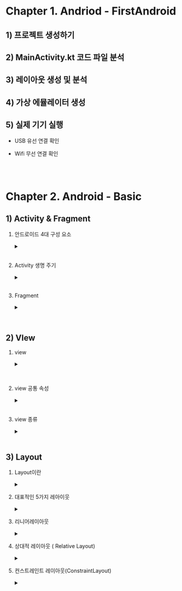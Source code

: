 # Chapter 1. Andriod - FirstAndroid

## 1) 프로젝트 생성하기
## 2) MainActivity.kt 코드 파일 분석
## 3) 레이아웃 생성 및 분석
## 4) 가상 에뮬레이터 생성
## 5) 실제 기기 실행

- USB 유선 연결 확인

- Wifi 무선 연결 확인

<br><br>
# Chapter 2. Android - Basic
## 1) Activity & Fragment
1. 안드로이드 4대 구성 요소
   <details>
     <summary> </summary> 
      
      - **액티비티 : 사용자에게 유저 인터페이스 제공**
      - 서비스 : 백그라운드 동작 수행
      - 브로드캐스트 리시버 :  Brodcast + Receiver
      - 콘텐트 프로바이더(제공) : Content + Provider <=> 콘텐트 리졸버(수취) 
  
   </details><br>

2. Activity 생명 주기
   <details>
     <summary> </summary> 
      
     - onCreate -> onStart => onResume -> 실행 중 -> onPause -> onStop -> onDestroy -> Activity 종료
     - onRestart : onStop -> onStart
     
      ![image](https://github.com/Seoin-A/Andriod/assets/129828463/d9befb54-846e-46dc-bb98-c26facf42334)
      
   </details>
   <br>   

3. Fragment
    <details>
      <summary> </summary> 
       
      - 액티비티 안에 종속되어야 한다
      - 액티비티의 생명주기에 영향을 받지만, 고유의 생명주기가 존재한다.
      - 액티비티가 실행 중일 때 프래그먼트를 추가하거나 제거할 수 있다.
           
        ![image](https://github.com/Seoin-A/Andriod/assets/129828463/1e862e65-7e7a-4ec8-b554-872249e9291d)
      
        - onAttach() : 프래그먼트가 액티비티에 더해지고 나서 실행되는 함수
        - onCreateView() : 프래그먼트에 그릴 뷰를 그릴떄 생성하는 함수 ( 뷰를 반환)
        - onActivityCreated() : 액티비티 실행 이후 프래그먼트에서 해줘야 할 작업이 있을 경우에 작성
      
       ![image](https://github.com/Seoin-A/Andriod/assets/129828463/645a3dd2-c750-4111-8f95-79f86cb4e0d2)
      
       - onDestroyView : view 리소스 사용해제 ( <=> onCreateView() )
       - onDetach() : 액티비티와 연결을 완전히 끝 ( <=> onAttatch() )
    
    </details>
<br>

## 2) VIew
1. view
   <details>
     <summary></summary> 
      
        >- 위젯 : 볼 수 있는 뷰, 유저와 상호작용
         - view Group : 그릇 역활, 배치, 레이아웃
         ![image](https://github.com/Seoin-A/Andriod/assets/129828463/8dc9ad0d-28c6-4c40-9518-e1a7a505a378)
     
   </details>
<br>

2. view 공통 속성
   <details>
     <summary></summary> 
      
     >    * 너비와 높이
           ![image](https://github.com/Seoin-A/Andriod/assets/129828463/579d09a5-94df-493f-92d9-d3483f47ced3)
             1. matcj_parent : 부모 레이아웃과 맞추기
             2. wrap_content : 컨텐츠에 맞추기
             3. 직접 지정 : dp를 직정 지정
         * dp : 픽셀로 지정할 경우, 화면의 크기는 같더라도 해상도가 다르면 크기가 달라진다. => density-independent pixel. dp를 사용하면 사용자의 해상도를 고려하지 않아도 됨
     
     >    * 패딩과 마진
           ![image](https://github.com/Seoin-A/Andriod/assets/129828463/8caf4c77-c672-4090-9408-3b8b8c528ee6)
   
   </details><br>

 3. view 종류
    <details>
      <summary></summary>
       
          - TextVIew : 텍스트를 보여주는 뷰
          - sp : 글자 크기를 표현하는 단위 => 큰 시스템 글자 선택이나 보통 시스템 글자 선택에 따라 달라지도록 하기 위해 sp를 사용한다
      >   - ImageVIew
      >      - ScaleType
      >         1. fitCenter : 이미지 뷰의 가로나 세로 둘 중 하나의 길이로 고정하고 나머지 쪽은 여백으로 처리한다.
      >         2. fitXY : 이미지뷰에 맞게 x와 y를 연장한다 (번형 발생 )
      >         3. centerCrop : 이미지뷰의 중앙에 맞추고 나머지 부분은 잘라준다
      >         4. center : 원본 이미지 크기 그대로 중앙에 맞춘다.
               ![image](https://github.com/Seoin-A/Andriod/assets/129828463/4cdda1ca-5d36-4458-83b3-880df4513a35)  
       
           - Button  : TextView와 동일
           
      <br>
      
      >    - EditText
      >      ![image](https://github.com/Seoin-A/Andriod/assets/129828463/62d4f8f2-56ef-4884-84ab-391b30da2831)
      
    
    </details>
    <br>


## 3) Layout
1. Layout이란
    <details><summary></summary>뷰 그룹의 일종으로 뷰나 다른 레이아웃을 배치하는 역할</details>

2. 대표적인 5가지 레아이웃
    <details>
        <summary></summary>
         
   ![image](https://github.com/Seoin-A/Andriod/assets/129828463/65970159-7e24-44a3-be78-d5681dbe8e89)
        
         - 리니어 레이아웃 : 수직 or 수평방향으로 차례로 위치
         - 상대적 레이아웃 : 부모 or 다른 뷰를 기준으로 해당 뷰를 위치
         - 컨스트레인트 레이아웃 : 수직방향과 수평방향에 뷰를 제약하여 위치
         - 테이블 레이아웃 : 테이블 형태로 뷰를 위치
         - 프레임 레이아웃 : 액자처럼 위치
         
   </details>

3. 리니어레이아웃
     <details>
         <summary> </summary>
      
      1) 리니어 레이아웃이란
       ![image](https://github.com/Seoin-A/Andriod/assets/129828463/e0dec857-4f0f-4227-8f64-50bd3fceddba)
    
        - vertical : 수직 방향
          - layout_gravity : start, center, end => 수평 정렬
        - horizontal : 수평 방향
          - layout_gravity : top, center, bottom => 수직 정렬
        - weight : 비중 지정
        - weightSum : 전체 비중 지정 
    
     </details>

 
4. 상대적 레이아웃 ( Relative Layout)
    <details>
        <summary></summary>
        
        1) 상대적 레이아웃이란?      다른 뷰를 기준으로 위치
   
   ![image](https://github.com/Seoin-A/Andriod/assets/129828463/59ed6fd6-9819-436d-af97-a9d79ab8e8f8)

    </details> 
    
5. 컨스트레인트 레이아웃(ConstraintLayout)
    <details>
      <summary></summary>

      1) 컨스트레인트 레이아웃이란?  
           LinearLayout 중첩할 때의 자원를 줄이기 위해 사용  => 중첩 사용을 피할 수 있다
           
      2) 기본 속성
         
         ![image](https://github.com/Seoin-A/Andriod/assets/129828463/444b3fc7-3f3c-448f-a55e-81d104a55c75)
         - 수평 방향 제약
         - 수직 방향 제약
      3) match_constraint 
     
    </details>      

 

 



